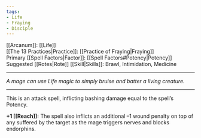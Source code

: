 ```yaml
---
tags:
- Life
- Fraying
- Disciple
---
```


[[Arcanum]]: [[Life]]\
[[The 13 Practices|Practice]]: [[Practice of Fraying|Fraying]]\
Primary [[Spell Factors|Factor]]: [[Spell Factors#Potency|Potency]]\
Suggested [[Rotes|Rote]] [[Skill|Skills]]: Brawl, Intimidation, Medicine

---

_A mage can use Life magic to simply bruise and batter a living creature._

---

This is an attack spell, inflicting bashing damage equal to the spell’s Potency.

**+1 [[Reach]]:** The spell also inflicts an additional –1 wound penalty on top of any suffered by the target as the mage triggers nerves and blocks endorphins.